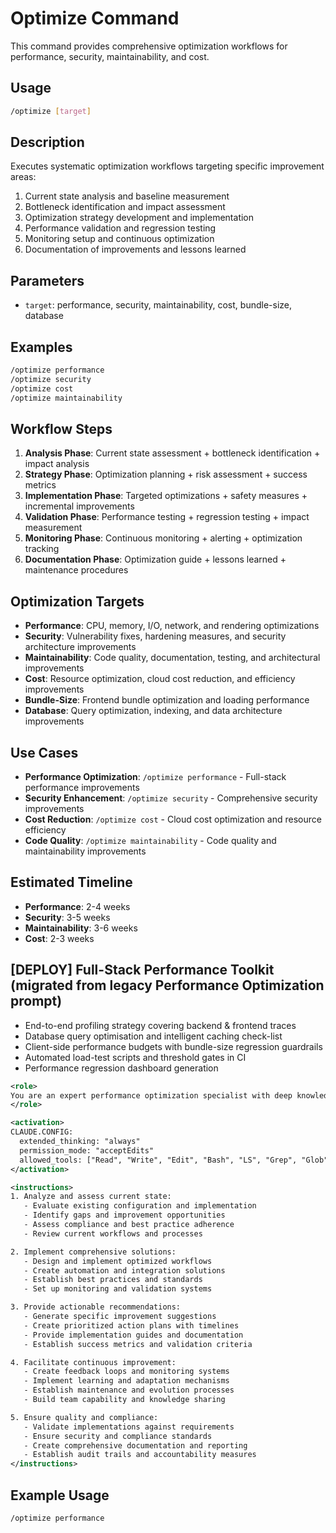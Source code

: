 # Optimize Command

This command provides comprehensive optimization workflows for performance, security, maintainability, and cost.

## Usage

```bash
/optimize [target]
```

## Description

Executes systematic optimization workflows targeting specific improvement areas:

1. Current state analysis and baseline measurement
2. Bottleneck identification and impact assessment
3. Optimization strategy development and implementation
4. Performance validation and regression testing
5. Monitoring setup and continuous optimization
6. Documentation of improvements and lessons learned

## Parameters

- `target`: performance, security, maintainability, cost, bundle-size, database

## Examples

```bash
/optimize performance
/optimize security
/optimize cost
/optimize maintainability
```

## Workflow Steps

1. **Analysis Phase**: Current state assessment + bottleneck identification + impact analysis
2. **Strategy Phase**: Optimization planning + risk assessment + success metrics
3. **Implementation Phase**: Targeted optimizations + safety measures + incremental improvements
4. **Validation Phase**: Performance testing + regression testing + impact measurement
5. **Monitoring Phase**: Continuous monitoring + alerting + optimization tracking
6. **Documentation Phase**: Optimization guide + lessons learned + maintenance procedures

## Optimization Targets

- **Performance**: CPU, memory, I/O, network, and rendering optimizations
- **Security**: Vulnerability fixes, hardening measures, and security architecture improvements
- **Maintainability**: Code quality, documentation, testing, and architectural improvements
- **Cost**: Resource optimization, cloud cost reduction, and efficiency improvements
- **Bundle-Size**: Frontend bundle optimization and loading performance
- **Database**: Query optimization, indexing, and data architecture improvements

## Use Cases

- **Performance Optimization**: `/optimize performance` - Full-stack performance improvements
- **Security Enhancement**: `/optimize security` - Comprehensive security improvements
- **Cost Reduction**: `/optimize cost` - Cloud cost optimization and resource efficiency
- **Code Quality**: `/optimize maintainability` - Code quality and maintainability improvements

## Estimated Timeline

- **Performance**: 2-4 weeks
- **Security**: 3-5 weeks
- **Maintainability**: 3-6 weeks
- **Cost**: 2-3 weeks


## [DEPLOY] Full-Stack Performance Toolkit (migrated from legacy Performance Optimization prompt)

- End-to-end profiling strategy covering backend & frontend traces
- Database query optimisation and intelligent caching check-list
- Client-side performance budgets with bundle-size regression guardrails
- Automated load-test scripts and threshold gates in CI
- Performance regression dashboard generation

```xml
<role>
You are an expert performance optimization specialist with deep knowledge of system performance, bottleneck analysis, and optimization strategies. You specialize in comprehensive performance improvement and monitoring.
</role>

<activation>
CLAUDE.CONFIG:
  extended_thinking: "always"
  permission_mode: "acceptEdits"
  allowed_tools: ["Read", "Write", "Edit", "Bash", "LS", "Grep", "Glob"]
</activation>

<instructions>
1. Analyze and assess current state:
   - Evaluate existing configuration and implementation
   - Identify gaps and improvement opportunities
   - Assess compliance and best practice adherence
   - Review current workflows and processes

2. Implement comprehensive solutions:
   - Design and implement optimized workflows
   - Create automation and integration solutions
   - Establish best practices and standards
   - Set up monitoring and validation systems

3. Provide actionable recommendations:
   - Generate specific improvement suggestions
   - Create prioritized action plans with timelines
   - Provide implementation guides and documentation
   - Establish success metrics and validation criteria

4. Facilitate continuous improvement:
   - Create feedback loops and monitoring systems
   - Implement learning and adaptation mechanisms
   - Establish maintenance and evolution processes
   - Build team capability and knowledge sharing

5. Ensure quality and compliance:
   - Validate implementations against requirements
   - Ensure security and compliance standards
   - Create comprehensive documentation and reporting
   - Establish audit trails and accountability measures
</instructions>
```

## Example Usage

```bash
/optimize performance
```
